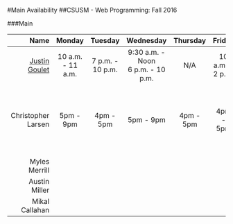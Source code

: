 #Main Availability
##CSUSM - Web Programming: Fall 2016

###Main

|Name|Monday|Tuesday|Wednesday|Thursday|Friday|Saturday|Sunday|Notes|
|---:|:---:|:---:|:---:|:---:|:---:|:---:|:---:|---:|
|[Justin Goulet](mailTo:jstngoulet@me.com)| 10 a.m. - 11 a.m.	| 7 p.m. - 10 p.m.| 9:30 a.m. - Noon<br /> 6 p.m. - 10 p.m. | N/A | 10 a.m. - 2 p.m. | By Appointment | By Appointment |
|Christopher Larsen|5pm - 9pm|4pm - 5pm|5pm - 9pm|4pm - 5pm|4pm - 5pm|Depends|Depends|Hit me up on slack as I have 6 classes and work
|Myles Merrill|
|Austin Miller|
|Mikal Callahan|

